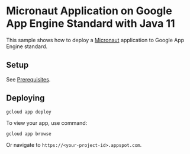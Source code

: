 # Micronaut Application on Google App Engine Standard with Java 11

This sample shows how to deploy a [Micronaut](https://micronaut.io/index.html)
application to Google App Engine standard.

## Setup

See [Prerequisites](../README.md#Prerequisites).

## Deploying

```bash
gcloud app deploy
```

To view your app, use command:
```
gcloud app browse
```
Or navigate to `https://<your-project-id>.appspot.com`.
